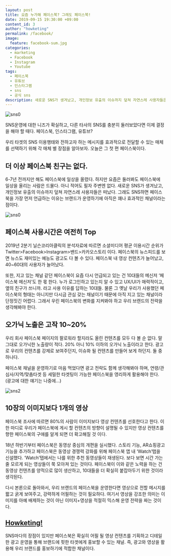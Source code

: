 ```yaml
---
layout: post
title: 요즘 누가해 페이스북? 그래도 페이스북!
date: 2019-09-15 19:30:00 +09:00
content_id: 3
author: "howketing"
permalink: /facebook/
image:
  feature: facebook-sum.jpg
categories:
  - marketing
  - Facebook
  - Instagram
  - Youtube
tags:
  - 페이스북
  - 유튜브
  - 인스타그램
  - sns
  - 공식 sns
description: 새로운 SNS가 생겨났고, 개인정보 유출의 이슈까지 덮쳐 자연스레 사용자들은 떠났다. 그래도 SNS하면 페이스북을 가장 먼저 언급하는 이유는 브랜드가 운영하기에 아직은 꽤나 효과적인 채널이라는 점이다.
---
```


![sns0](https://lh3.googleusercontent.com/4cuZElXcBcomr5VACoeC56O8esBOOsWDN9V4XcqDyL4X-Kfqqw0IaIh8fMFjLmyunSkVOHPQtIrdnpeFWjPngu7-MtvwG-aJGxGCL-GWIAL-rnduuqV8CT-ktRPJtPvx5koD2qmjLYj5EOVZMWQ7aB1B29raErf-h5qp_7lkdHnz3Dw7mHoSyDZ9mLZYA36WxCAxtlltC_DYZSRIZMBw9U5SGQTyYo8Y9ITVwlqLYYK0unYMCXoKJW94tzzhe04mm2zMfvKKLCA7K6vPFfAO2bvWLu1PkkrbG-5MDh8e5l2ogemw6vkRaSnWPGgH2OPz5WISg73N7R7R5okCUgS0XOZeKtNWbtB08PdqVsi3HocA_ob5E88x5uD4XQJUgcL79o5qU-rUl8lINHxxfEX7JHZIB_Wn_5rRjc6ljp5211TYpZ4dItt8dwnjKIDTVx6ACkZPEUpkZiGYaCBoYtEVVfBD9dJTohujazENokHpCsqqhwb6OXuAGY_AMq1q02B0nJa4lbz6MJojt1dl-9IhzgC4UCxkvWd4IT8gxe4Xa1QmuxlOfE14XfNllguHVxeCD8pqNdekRPwWnHdcqbcP4o7xNyRTgGNlRHYkalVFoRp9jMinbKiC2g8KSQMpS8pH74UdJ6usQUcn8-b0XpMXNLEA23CemoekF4ihI_T9CzvpCZgBxYvWpH4o-ctPOrZp1xGO3kfx0g2xZVQIg-OR339fSmiTsJ6zo-ESXg_Ro_vHFm0=w950-h497-no)

SNS운영에 대한 니즈가 확실하고, 다른 타사의 SNS를 충분히 둘러보았다면 이제 결정을 해야 할 때다. 페이스북, 인스타그램, 유튜브?

우리 타겟의 SNS 이용행태와 전하고자 하는 메시지를 효과적으로 전달할 수 있는 매체를 선택하기 위해 각 매체 별 장점을 알아보자. 오늘은 그 첫 편 페이스북이다.

## 더 이상 페이스북 친구는 없다.

6-7년 전까지만 해도 페이스북에 일상을 올렸다. 하지만 요즘은 둘러봐도 페이스북에 일상을 올리는 사람은 드물다. 아니 적어도 필자 주변엔 없다. 새로운 SNS가 생겨났고, 개인정보 유출의 이슈까지 덮쳐 자연스레 사용자들은 떠났다. 그래도 SNS하면 페이스북을 가장 먼저 언급하는 이유는 브랜드가 운영하기에 아직은 꽤나 효과적인 채널이라는 점이다.

![sns0](https://lh3.googleusercontent.com/1wRjg6UMNj7ciJSyNtX7RfmYmiYuvAptKhgiCvFGGp8r9L-2QQdIIQBKwwonKJ4Toejs8EwcDcVkyNwlMrsh_HITcT1NmwcBsFT38i2QuvXO52ujRBbW4sGneZTF1Gi7rALT-uKTqmvhijBXaQNCz9U3yMlcDvcEQj4PPKtjL9Mvkg3Bdu5wjv-JIcGLOkOyP5Y0ddsUUI65cjhgb3A0P3eFsfnoVt4WPl2JzX3p8p9H7IcGbpdre9af_genxqRwE01j6HcyP3-CDkOOeRYTPJRlvvPgca-3xptawl501JgwzXd_5tlxtRtlVuEia6yXQ1ehw9NRTOoX6QJOkh7RTuu5GoY_t_N26BTDuh4Uv1__Wlzo8cc7akKl03HajqITMNr_re-xyYggHU8pqo6n9Ld_vu3dhemKyrXp7YWy_GjJ-jCG5jzn09LptmEhbtbp5HycI1jMBwYZpZLQlMyos6E24hyoY5LCSgKtIqQraVV3Fb4sxrHDqtrPA1uLa-qxiPc9rCWZzGgfBzkB50NPIblNmj3wkRXgOCLtcrHRgu6JhiQRXl0dos_CvWZWiKvYZ7SFT7JW57ENjKImi1DIaKYdRytZ5jsZIpcbFsSJXT2f0-1tsNTe3X200Hl50d47vgOVtfLvfWTh5qUqh-jjcW-cY0sa7UIpriN763Uq2HOUQjaL-WD3S9uWeMQtiRYRqT0i0NgBUmVEuIvXZRbMgYF5kiJV4PHMaE_-9Az4S9OvlH4=w950-h581-no)

## 페이스북 사용시간은 여전히 Top

2019년 2분기 닐슨코리아클릭의 분석자료에 따르면 소셜미디어 평균 이용시간 순위가 Twitter>Facebook>Instagram>밴드>카카오스토리 이다. 페이스북의 뉴스피드를 보면 뉴스도 재미있는 예능도 광고도 다 볼 수 있다. 페이스북 내 영상 컨텐츠가 늘어났고, 40~60대의 사용자가 늘어났다.

또한, 지고 있는 채널 같던 페이스북이 요즘 다시 언급되고 있는 건 10대들의 메신저 ‘페이스북 메신저’도 한 몫 한다. 누가 로그인하고 있는지 알 수 있고 UX/UI가 매력적이고, 옆의 친구가 쓰니까. 라고 사용 이유를 답하는 10대들. 물론 그 옛날 우리가 사용했던 페이스북의 형태는 아니지만 다시금 관심 갖는 채널이기 때문에 아직 지고 있는 채널이라 단정짓긴 어렵다. 그래서 우린 페이스북의 변화를 지켜봐야 하고 우리 브랜드의 전략을 생각해봐야 한다.

## 오가닉 노출은 고작 10~20%

우리 회사 페이스북 페이지의 팔로워라 할지라도 올린 컨텐츠를 모두 다 볼 순 없다. 말 그대로 오가닉한 노출량이 적다. 20% 아니 10% 이하의 오가닉 노출이라고 한다. 광고로 우리의 컨텐츠를 강제로 보여주던지, 이슈화 될 컨텐츠를 만들어 보게 하던지. 둘 중 하나다.

페이스북 채널을 운영하기로 마음 먹었다면 광고 전략도 함께 생각해봐야 하며, 연령/관심사/지역/맞춤타겟 등 세밀한 타겟팅이 가능한 페이스북을 영리하게 활용해야 한다. (광고에 대한 얘기는 나중에…)

![sns2](https://lh3.googleusercontent.com/r0ktnTCkCO636gny-kKWodSQIxiLytcm2p1JtUnHBFT-GT7gxA_krUJexFMRhy0VYxqJVnY3MCcalfc2zxGUD-FE7Xk7AHUXrsGbfkeQRY5f2OXMhjbJZCuaXsrAGn22pLpDEWYuHIgMifXzK3myuMmpyvfo0TruXMunlLOh8dtBh1W_aOQNrMcjRbqPM5lZKTTQVPZQUTslxcqu1YSX5Ric7SHyMgrDsDWOahhuBzMa4ifMjmoPmugcEdi2tkLhCoJYyWcR2gifCkJTp5mKGXVlWN-Ri-CRH1hsCte_oY2VAcgk8dwjWD-NfaacmHFudHBWxZG3aP_-vCXwSH6UjUhCWks2PSUtUX8k8T1OfwkdHcTuKiEQMR4Jaif087LXERhnK8pmC-h6BoJ8ipeYqces-eVkB8T3QR_uqI56y2oCZEUC5BBQ_WANjCnL6Qx9Te1V7F80YIg_2jbhpER7zNk0EcKcq71TaAv-i6WIfoChRD1_fjNLBFBeFlQODPFkFUep-or4xM4FGJ74hk-OupNnPIDhWvS3DHarTjJJkglLGIz6-MxnOF4Jwn6OH1u4QpUHE1RAYUcmfQxpEpo6Ej-8MmzRbw9JBJhRKUZwMnTkXSJER2Z6Mc_Se3I7-Kx5NUHKayolfVnN96YYcV9D3gMANBnqoteKvEOtD8WOTi9w-230B22KCEA7pLHaavvR4BoqUXes0xTA5bJ_P22mD4CY76NGCxRUscLa5Igpu5sfrcs=w950-h603-no)

## 10장의 이미지보다 1개의 영상

페이스북 조사에 따르면 80%의 사람이 이미지보다 영상 컨텐츠를 선호한다고 한다. 이 한 마디로 우리가 페이스북에 게시 할 컨텐츠의 방향이 설명될 수 있지만 영상 컨텐츠를 향한 페이스북의 구애를 알게 되면 더 확고해질 것 이다.

18년 하반기부터 페이스북은 동영상 중심의 개편을 실시했다. 스토리 기능, AR쇼핑광고 기능을 추가하고 페이스북은 동영상 경쟁력 강화를 위해 페이스북 앱 내 ‘Watch’탭을 신설했다. ‘Watch’탭에서는 나를 위한 추천 동영상들이 재생된다. 보다 보면 시간 가는 줄 모르게 되는 영상들이 쭉 모아져 있는 것이다. 페이스북이 이와 같은 노력을 하는 건 동영상 컨텐츠를 양적으로 많이 생산하고, 10대들을 더 확실히 붙잡아두기 위한 것이라 생각된다.

다시 본론으로 돌아와서, 우리 브랜드의 페이스북을 운영한다면 영상으로 전할 메시지를 짧고 굵게 보여주고, 강력하게 어필하는 것이 필요하다. 여기서 영상을 강조한 의미는 이미지를 아예 배제하는 것이 아닌 이미지+영상을 적절히 믹스해 운영 전략을 짜는 것이다.

## <u>Howketing!</u>

SNS마다의 장점이 있지만 페이스북은 확실히 어필 될 영상 컨텐츠를 기획하고 디테일한 광고 운영을 통해 브랜드에 핏한 타겟에게 홍보할 수 있는 채널. 즉, 광고와 영상을 활용해 우리 브랜드를 홍보하기에 적합한 채널이다. 